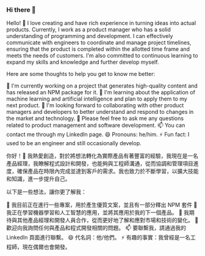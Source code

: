 ### Hi there 👋

<!--
**HCYT/HCYT** is a ✨ _special_ ✨ repository because its `README.md` (this file) appears on your GitHub profile.
-->
Hello! 👋
I love creating and have rich experience in turning ideas into actual products. Currently, I work as a product manager who has a solid understanding of programming and development. I can effectively communicate with engineers to coordinate and manage project timelines, ensuring that the product is completed within the allotted time frame and meets the needs of customers. I'm also committed to continuous learning to expand my skills and knowledge and further develop myself.

Here are some thoughts to help you get to know me better:

🔭 I'm currently working on a project that generates high-quality content and has released an NPM package for it.
🌱 I'm learning about the application of machine learning and artificial intelligence and plan to apply them to my next product.
👯 I'm looking forward to collaborating with other product managers and developers to better understand and respond to changes in the market and technology.
💬 Please feel free to ask me any questions related to product management and software development.
📫 You can contact me through my LinkedIn page.
😄 Pronouns: he/him.
⚡ Fun fact: I used to be an engineer and still occasionally develop.


你好！👋
我熱愛創造，對於將想法轉化為實際產品有著豐富的經驗，我現在是一名產品經理，我瞭解程式設計和開發，也能夠與工程師溝通，從而協調和管理項目進度，確保產品在時限內完成並達到客戶的需求。我也致力於不斷學習，以擴大技能和知識，進一步提升自己。

以下是一些想法，讓你更了解我：

🔭 我目前正在進行一些專案，用於產生優質文案，並且有一部分釋出 NPM 套件
🌱 我正在學習機器學習和人工智慧的應用，並將其應用於我的下一個產品。
👯 我期待與其他產品經理和開發人員合作，從而更好地了解和應對市場和技術的變化。
💬 歡迎向我詢問任何與產品和程式開發相關的問題。
📫 要聯繫我，請通過我的 LinkedIn 頁面進行聯繫。
😄 代名詞：他/他們。
⚡ 有趣的事實：我曾經是一名工程師，現在偶爾也會開發。

